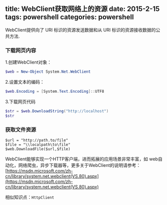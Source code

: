 title: WebClient获取网络上的资源
date: 2015-2-15
tags: powershell
categories: powershell
---

WebClient提供向了 URI 标识的资源发送数据和从 URI 标识的资源接收数据的公共方法.

### 下载网页内容

1.创建WebClient对象：

```powershell
$web = New-Object System.Net.WebClient
```

<!-- more -->

2.设置文本的编码：

```powershell
$web.Encoding = [System.Text.Encoding]::UTF8
```

3.下载网页代码

```powershell
$str = $web.DownloadString("http://localhost")
$str
```

### 获取文件资源

```
$url = "http://path.to/file"
$file = "\\localpath\to\file"
$web.DownloadFile($url,$file)
```

WebClient能够实现一个HTTP客户端，进而拓展的应用场景非常丰富，如 web自动化，网络爬虫，异步下载器等，更多关于WebClient的说明请参考：[https://msdn.microsoft.com/zh-cn/library/system.net.webclient(VS.80).aspx](https://msdn.microsoft.com/zh-cn/library/system.net.webclient(VS.80).aspx)

相似知识点：`HttpClient`
